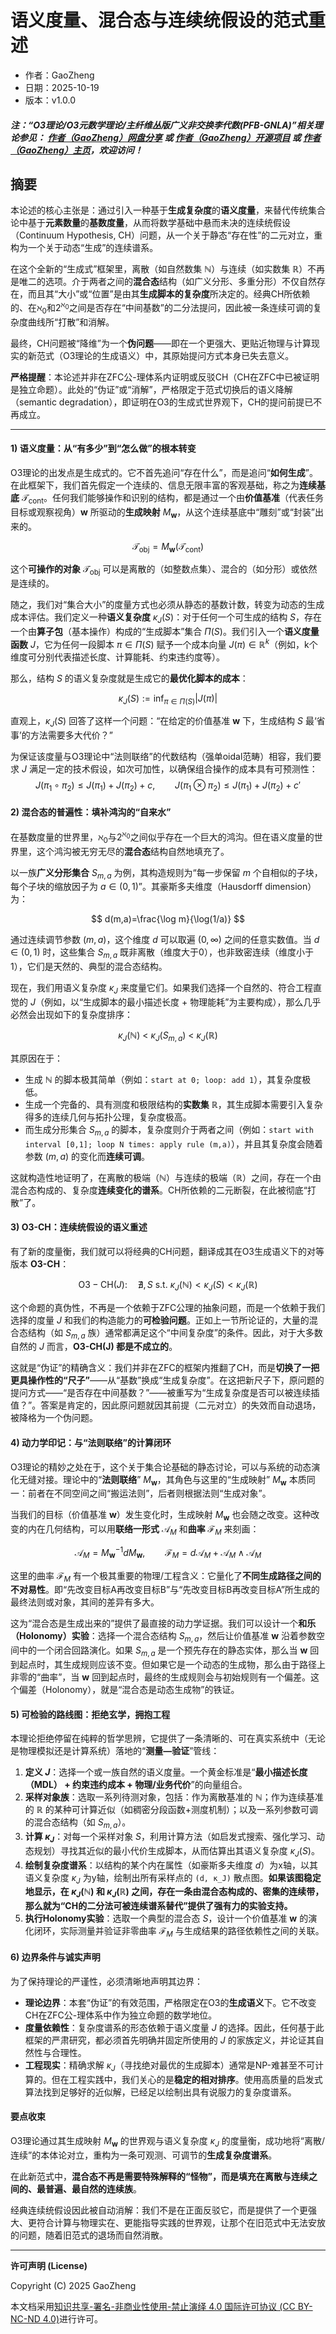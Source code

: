 # 语义度量、混合态与连续统假设的范式重述

- 作者：GaoZheng
- 日期：2025-10-19
- 版本：v1.0.0

#### ***注：“O3理论/O3元数学理论/主纤维丛版广义非交换李代数(PFB-GNLA)”相关理论参见： [作者（GaoZheng）网盘分享](https://drive.google.com/drive/folders/1lrgVtvhEq8cNal0Aa0AjeCNQaRA8WERu?usp=sharing) 或 [作者（GaoZheng）开源项目](https://github.com/CTaiDeng/open_meta_mathematical_theory) 或 [作者（GaoZheng）主页](https://mymetamathematics.blogspot.com)，欢迎访问！***

## 摘要
本论述的核心主张是：通过引入一种基于**生成复杂度**的**语义度量**，来替代传统集合论中基于**元素数量**的**基数度量**，从而将数学基础中悬而未决的连续统假设（Continuum Hypothesis, CH）问题，从一个关于静态“存在性”的二元对立，重构为一个关于动态“生成”的连续谱系。

在这个全新的“生成式”框架里，离散（如自然数集 $\mathbb N$）与连续（如实数集 $\mathbb R$）不再是唯二的选项。介于两者之间的**混合态**结构（如广义分形、多重分形）不仅自然存在，而且其“大小”或“位置”是由其**生成脚本的复杂度**所决定的。经典CH所依赖的、在$\aleph_0$和$2^{\aleph_0}$之间是否存在“中间基数”的二分法提问，因此被一条连续可调的复杂度曲线所“打散”和消解。

最终，CH问题被“降维”为一个**伪问题**——即在一个更强大、更贴近物理与计算现实的新范式（O3理论的生成语义）中，其原始提问方式本身已失去意义。

**严格提醒**：本论述并非在ZFC公-理体系内证明或反驳CH（CH在ZFC中已被证明是独立命题）。此处的“伪证”或“消解”，严格限定于范式切换后的语义降解（semantic degradation），即证明在O3的生成式世界观下，CH的提问前提已不再成立。

---

#### **1) 语义度量：从“有多少”到“怎么做”的根本转变**

O3理论的出发点是生成式的。它不首先追问“存在什么”，而是追问“**如何生成**”。在此框架下，我们首先假定一个连续的、信息无限丰富的客观基础，称之为**连续基底** $\mathcal{T}_{\text{cont}}$。任何我们能够操作和识别的结构，都是通过一个由**价值基准**（代表任务目标或观察视角）$\mathbf w$ 所驱动的**生成映射** $M_{\mathbf w}$，从这个连续基底中“雕刻”或“封装”出来的。

$$
\mathcal{T}_{\text{obj}} = M_{\mathbf w}\left(\mathcal{T}_{\text{cont}}\right)
$$

这个**可操作的对象** $\mathcal{T}_{\text{obj}}$ 可以是离散的（如整数点集）、混合的（如分形）或依然是连续的。

随之，我们对“集合大小”的度量方式也必须从静态的基数计数，转变为动态的生成成本评估。我们定义一种**语义复杂度** $\kappa_J(S)$：对于任何一个可生成的结构 $S$，存在一个由**算子包**（基本操作）构成的“生成脚本”集合 $\Pi(S)$。我们引入一个**语义度量函数** $J$，它为任何一段脚本 $\pi \in \Pi(S)$ 赋予一个成本向量 $J(\pi) \in \mathbb{R}^k$（例如，k个维度可分别代表描述长度、计算能耗、约束违约度等）。

那么，结构 $S$ 的语义复杂度就是生成它的**最优化脚本的成本**：

$$
\kappa_J(S):=\inf_{\pi\in\Pi(S)} |J(\pi)|
$$

直观上，$\kappa_J(S)$ 回答了这样一个问题：“在给定的价值基准 $\mathbf w$ 下，生成结构 $S$ 最‘省事’的方法需要多大代价？”

为保证该度量与O3理论中“法则联络”的代数结构（强单oidal范畴）相容，我们要求 $J$ 满足一定的技术假设，如次可加性，以确保组合操作的成本具有可预测性：
$$
J(\pi_1\circ\pi_2)\le J(\pi_1)+J(\pi_2)+c,\qquad
J(\pi_1\otimes\pi_2)\le J(\pi_1)+J(\pi_2)+c'
$$

#### **2) 混合态的普遍性：填补鸿沟的“自来水”**

在基数度量的世界里，$\aleph_0$与$2^{\aleph_0}$之间似乎存在一个巨大的鸿沟。但在语义度量的世界里，这个鸿沟被无穷无尽的**混合态**结构自然地填充了。

以一族**广义分形集合** $S_{m,a}$ 为例，其构造规则为“每一步保留 $m$ 个自相似的子块，每个子块的缩放因子为 $a\in(0,1)$”。其豪斯多夫维度（Hausdorff dimension）为：

$$
d(m,a)=\frac{\log m}{\log(1/a)}
$$

通过连续调节参数 $(m,a)$，这个维度 $d$ 可以取遍 $(0, \infty)$ 之间的任意实数值。当 $d \in (0,1)$ 时，这些集合 $S_{m,a}$ 既非离散（维度大于0），也非致密连续（维度小于1），它们是天然的、典型的混合态结构。

现在，我们用语义复杂度 $\kappa_J$ 来度量它们。如果我们选择一个自然的、符合工程直觉的 $J$（例如，以“生成脚本的最小描述长度 + 物理能耗”为主要构成），那么几乎必然会出现如下的复杂度排序：

$$
\kappa_J(\mathbb N)\ <\ \kappa_J(S_{m,a})\ <\ \kappa_J(\mathbb R)
$$

其原因在于：
* 生成 $\mathbb N$ 的脚本极其简单（例如：`start at 0; loop: add 1`），其复杂度极低。
* 生成一个完备的、具有测度和极限结构的**实数集** $\mathbb R$，其生成脚本需要引入复杂得多的连续几何与拓扑公理，复杂度极高。
* 而生成分形集合 $S_{m,a}$ 的脚本，复杂度则介于两者之间（例如：`start with interval [0,1]; loop N times: apply rule (m,a)`），并且其复杂度会随着参数 $(m,a)$ 的变化而**连续可调**。

这就构造性地证明了，在离散的极端（$\mathbb N$）与连续的极端（$\mathbb R$）之间，存在一个由混合态构成的、复杂度**连续变化的谱系**。CH所依赖的二元断裂，在此被彻底“打散”了。

#### **3) O3-CH：连续统假设的语义重述**

有了新的度量衡，我们就可以将经典的CH问题，翻译成其在O3生成语义下的对等版本 **O3-CH**：

$$
\mathrm{O3{-}CH}(J):\quad \nexists,S\ \text{s.t.}\
\kappa_J(\mathbb N)<\kappa_J(S)<\kappa_J(\mathbb R)
$$

这个命题的真伪性，不再是一个依赖于ZFC公理的抽象问题，而是一个依赖于我们选择的度量 $J$ 和我们的构造能力的**可检验问题**。正如上一节所论证的，大量的混合态结构（如 $S_{m,a}$ 族）通常都满足这个“中间复杂度”的条件。因此，对于大多数自然的 $J$ 而言，**O3-CH(J) 都是不成立的**。

这就是“伪证”的精确含义：我们并非在ZFC的框架内推翻了CH，而是**切换了一把更具操作性的“尺子”**——从“基数”换成“生成复杂度”。在这把新尺子下，原问题的提问方式——“是否存在中间基数？”——被重写为“生成复杂度是否可以被连续插值？”。答案是肯定的，因此原问题就因其前提（二元对立）的失效而自动退场，被降格为一个伪问题。

#### **4) 动力学印记：与“法则联络”的计算闭环**

O3理论的精妙之处在于，这个关于集合论基础的静态讨论，可以与系统的动态演化无缝对接。理论中的“**法则联络**” $M_{\mathbf w}$，其角色与这里的“生成映射” $M_{\mathbf w}$ 本质同一：前者在不同空间之间“搬运法则”，后者则根据法则“生成对象”。

当我们的目标（价值基准 $\mathbf w$）发生变化时，生成映射 $M_{\mathbf w}$ 也会随之改变。这种改变的内在几何结构，可以用**联络一形式** $\mathcal A_M$ 和**曲率** $\mathcal F_M$ 来刻画：

$$
\mathcal A_M=M_{\mathbf w}^{-1}dM_{\mathbf w},\qquad
\mathcal F_M=d\mathcal A_M+\mathcal A_M\wedge\mathcal A_M
$$

这里的曲率 $\mathcal F_M$ 有一个极其重要的物理/工程含义：它量化了**不同生成路径之间的不对易性**。即“先改变目标A再改变目标B”与“先改变目标B再改变目标A”所生成的最终法则或对象，其间的差异有多大。

这为“混合态是生成出来的”提供了最直接的动力学证据。我们可以设计一个**和乐（Holonomy）实验**：选择一个混合态结构 $S_{m,a}$，然后让价值基准 $\mathbf w$ 沿着参数空间中的一个闭合回路演化。如果 $S_{m,a}$ 是一个预先存在的静态实体，那么当 $\mathbf w$ 回到起点时，其生成规则应该不变。但如果它是一个动态的生成物，那么由于路径上非零的“曲率”，当 $\mathbf w$ 回到起点时，最终的生成规则会与初始规则有一个偏差。这个偏差（Holonomy），就是“混合态是动态生成物”的铁证。

#### **5) 可检验的路线图：拒绝玄学，拥抱工程**

本理论拒绝停留在纯粹的哲学思辨，它提供了一条清晰的、可在真实系统中（无论是物理模拟还是计算系统）落地的“**测量—验证**”管线：

1.  **定义 $J$**：选择一个或一族自然的语义度量。一个黄金标准是“**最小描述长度（MDL） + 约束违约成本 + 物理/业务代价**”的向量组合。
2.  **采样对象族**：选取一系列待测对象，包括：作为离散基准的 $\mathbb N$；作为连续基准的 $\mathbb R$ 的某种可计算近似（如稠密分段函数+测度机制）；以及一系列参数可调的混合态结构（如 $S_{m,a}$）。
3.  **计算 $\kappa_J$**：对每一个采样对象 $S$，利用计算方法（如启发式搜索、强化学习、动态规划）寻找其近似的最小代价生成脚本，从而估算出其语义复杂度 $\kappa_J(S)$。
4.  **绘制复杂度谱系**：以结构的某个内在属性（如豪斯多夫维度 $d$）为x轴，以其语义复杂度 $\kappa_J$ 为y轴，绘制出所有采样点的 `(d, κ_J)` 散点图。**如果该图稳定地显示，在 $\kappa_J(\mathbb N)$ 和 $\kappa_J(\mathbb R)$ 之间，存在一条由混合态构成的、密集的连续带，那么就为“CH的二分法可被连续谱系替代”提供了强有力的实验支持。**
5.  **执行Holonomy实验**：选取一个典型的混合态 $S$，设计一个价值基准 $\mathbf w$ 的演化闭环，实际测量并验证非零曲率 $\mathcal F_M$ 与生成结果的路径依赖性之间的关联。

#### **6) 边界条件与诚实声明**

为了保持理论的严谨性，必须清晰地声明其边界：

* **理论边界**：本套“伪证”的有效范围，严格限定在O3的**生成语义**下。它不改变CH在ZFC公-理体系中作为独立命题的数学地位。
* **度量依赖性**：复杂度谱系的形态依赖于语义度量 $J$ 的选择。因此，任何基于此框架的严肃研究，都必须首先明确并固定所使用的 $J$ 的家族定义，并论证其自然性与合理性。
* **工程现实**：精确求解 $\kappa_J$（寻找绝对最优的生成脚本）通常是NP-难甚至不可计算的。但在工程实践中，我们关心的是**稳定的相对排序**。使用高质量的启发式算法找到足够好的近似解，已经足以绘制出具有说服力的复杂度谱系。

#### **要点收束**

O3理论通过其生成映射 $M_{\mathbf w}$ 的世界观与语义复杂度 $\kappa_J$ 的度量衡，成功地将“离散/连续”的本体论对立，重构为一条可观测、可调节的**生成复杂度谱系**。

在此新范式中，**混合态不再是需要特殊解释的“怪物”，而是填充在离散与连续之间的、最普遍、最自然的连续族**。

经典连续统假设因此被自动消解：我们不是在正面反驳它，而是提供了一个更强大、更符合计算与物理实在、更能指导实践的世界观，让那个在旧范式中无法安放的问题，随着旧范式的退场而自然消散。

---

**许可声明 (License)**

Copyright (C) 2025 GaoZheng

本文档采用[知识共享-署名-非商业性使用-禁止演绎 4.0 国际许可协议 (CC BY-NC-ND 4.0)](https://creativecommons.org/licenses/by-nc-nd/4.0/deed.zh-Hans)进行许可。